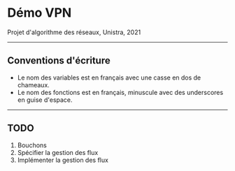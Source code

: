 # Démo VPN

Projet d'algorithme des réseaux, Unistra, 2021

---
## Conventions d'écriture

- Le nom des variables est en français avec une casse en dos de chameaux.
- Le nom des fonctions est en français, minuscule avec des underscores en guise d'espace.


---
## TODO
 1. Bouchons
 2. Spécifier la gestion des flux
 3. Implémenter la gestion des flux
